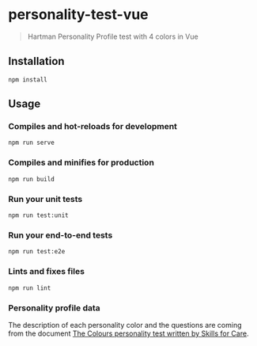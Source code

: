 # personality-test-vue

> Hartman Personality Profile test with 4 colors in Vue

## Installation
```
npm install
```

## Usage

### Compiles and hot-reloads for development
```
npm run serve
```

### Compiles and minifies for production
```
npm run build
```

### Run your unit tests
```
npm run test:unit
```

### Run your end-to-end tests
```
npm run test:e2e
```

### Lints and fixes files
```
npm run lint
```

### Personality profile data

The description of each personality color and the questions are coming from the document [The Colours personality test written by Skills for Care](https://www.skillsforcare.org.uk/Documents/Leadership-and-management/well-led/Day-1-17/1.4.1-Colour-Personality-Test-FULL.pdf).